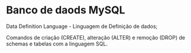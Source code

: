 # Banco de daods MySQL 

Data Definition Language - Linguagem de Definição de dados;

Comandos de criação (CREATE), alteração (ALTER) e remoção (DROP) de schemas e tabelas com a linguagem SQL.
